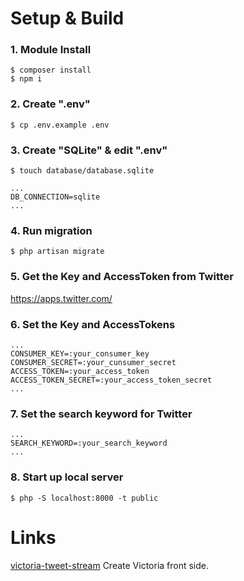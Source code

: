 # Setup & Build

### 1. Module Install

```
$ composer install
$ npm i
```

### 2. Create ".env"

```
$ cp .env.example .env
```

### 3. Create "SQLite" & edit ".env"

```
$ touch database/database.sqlite
```

```
...
DB_CONNECTION=sqlite
...
```

### 4. Run migration

```
$ php artisan migrate
```

### 5. Get the Key and AccessToken from Twitter

https://apps.twitter.com/

### 6. Set the Key and AccessTokens

```
...
CONSUMER_KEY=:your_consumer_key
CONSUMER_SECRET=:your_cunsumer_secret
ACCESS_TOKEN=:your_access_token
ACCESS_TOKEN_SECRET=:your_access_token_secret
...
```

### 7. Set the search keyword for Twitter

```
...
SEARCH_KEYWORD=:your_search_keyword
...
```

### 8. Start up local server

```
$ php -S localhost:8000 -t public
```

# Links
[victoria-tweet-stream](https://github.com/tyokinuhata/victoria-tweet-stream)
Create Victoria front side.
